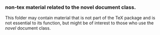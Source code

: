 
### non-tex material related to the novel document class.

This folder may contain material that is not part of the TeX package and is not essential to its function, but might be of interest to those who use the *novel* document class.



